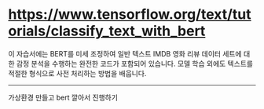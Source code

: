 # https://www.tensorflow.org/text/tutorials/classify_text_with_bert

이 자습서에는 BERT를 미세 조정하여 일반 텍스트 IMDB 영화 리뷰 데이터 세트에 대한 감정 분석을 수행하는 완전한 코드가 포함되어 있습니다.
모델 학습 외에도 텍스트를 적절한 형식으로 사전 처리하는 방법을 배웁니다.

---
가상환경 만들고 bert 깔아서 진행하기